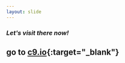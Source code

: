 ```yaml
---
layout: slide
---
```


### *Let's visit there now!*

## go to [c9.io](https://c9.io){:target="_blank"}
